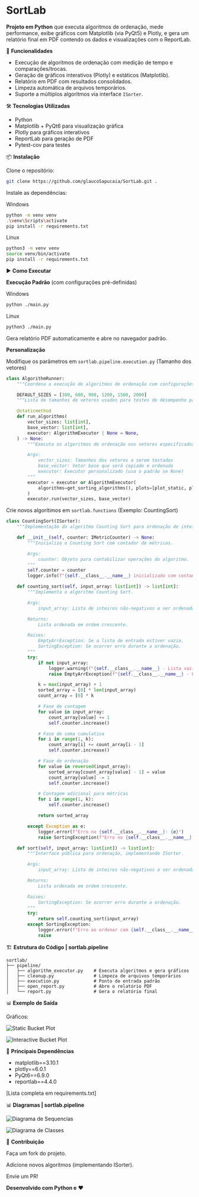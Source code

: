 # SortLab  

**Projeto em Python** que executa algoritmos de ordenação, mede performance, exibe gráficos com Matplotlib (via PyQt5) e Plotly, e gera um relatório final em PDF contendo os dados e visualizações com o ReportLab.  

📌 **Funcionalidades**  
- Execução de algoritmos de ordenação com medição de tempo e comparações/trocas.  
- Geração de gráficos interativos (Plotly) e estáticos (Matplotlib).  
- Relatório em PDF com resultados consolidados.  
- Limpeza automática de arquivos temporários.  
- Suporte a múltiplos algoritmos via interface `ISorter`.  


🛠️ **Tecnologias Utilizadas**
- Python
- Matplotlib + PyQt6 para visualização gráfica
- Plotly para gráficos interativos
- ReportLab para geração de PDF
- Pytest-cov para testes


📦 **Instalação**  

Clone o repositório:

```bash
git clone https://github.com/glaucoSapucaia/SortLab.git .
```

Instale as dependências:

Windows

```bash
python -m venv venv
.\venv\Scripts\activate
pip install -r requirements.txt  
```

Linux

```bash
python3 -m venv venv
source venv/bin/activate
pip install -r requirements.txt  
```

▶️ **Como Executar**

**Execução Padrão** (com configurações pré-definidas)

Windows

```bash
python ./main.py
```

Linux

```bash
python3 ./main.py
```

Gera relatório PDF automaticamente e abre no navegador padrão.


**Personalização**  

Modifique os parâmetros em `sortlab.pipeline.execution.py` (Tamanho dos vetores)

```python
class AlgorithmRunner:
    """Coordena a execução de algoritmos de ordenação com configurações padrão."""

    DEFAULT_SIZES = [300, 600, 900, 1200, 1500, 2000]
    """Lista de tamanhos de vetores usados para testes de desempenho padrão."""

    @staticmethod
    def run_algorithms(
        vector_sizes: list[int],
        base_vector: list[int],
        executor: AlgorithmExecutor | None = None,
    ) -> None:
        """Executa os algoritmos de ordenação nos vetores especificados.

        Args:
            vector_sizes: Tamanhos dos vetores a serem testados
            base_vector: Vetor base que será copiado e ordenado
            executor: Executor personalizado (usa o padrão se None)
        """
        executor = executor or AlgorithmExecutor(
            algorithms=get_sorting_algorithms(), plots=[plot_static, plot_interactive]
        )
        executor.run(vector_sizes, base_vector) 
```

Crie novos algorítimos em `sortlab.functions` (Exemplo: CountingSort)

```python
class CountingSort(ISorter):
    """Implementação do algoritmo Counting Sort para ordenação de inteiros não-negativos."""

    def __init__(self, counter: IMetricCounter) -> None:
        """Inicializa o Counting Sort com contador de métricas.

        Args:
            counter: Objeto para contabilizar operações do algoritmo.
        """
        self.counter = counter
        logger.info(f"{self.__class__.__name__} inicializado com contador.")

    def counting_sort(self, input_array: list[int]) -> list[int]:
        """Implementa o algoritmo Counting Sort.

        Args:
            input_array: Lista de inteiros não-negativos a ser ordenada.

        Returns:
            Lista ordenada em ordem crescente.

        Raises:
            EmptyArrException: Se a lista de entrada estiver vazia.
            SortingException: Se ocorrer erro durante a ordenação.
        """
        try:
            if not input_array:
                logger.warning(f"{self.__class__.__name__} - Lista vazia.")
                raise EmptyArrException(f"{self.__class__.__name__} - Lista vazia.")

            k = max(input_array) + 1
            sorted_array = [0] * len(input_array)
            count_array = [0] * k

            # Fase de contagem
            for value in input_array:
                count_array[value] += 1
                self.counter.increase()

            # Fase de soma cumulativa
            for i in range(1, k):
                count_array[i] += count_array[i - 1]
                self.counter.increase()

            # Fase de ordenação
            for value in reversed(input_array):
                sorted_array[count_array[value] - 1] = value
                count_array[value] -= 1
                self.counter.increase()

            # Contagem adicional para métricas
            for i in range(1, k):
                self.counter.increase()

            return sorted_array

        except Exception as e:
            logger.error(f"Erro no {self.__class__.__name__}: {e}")
            raise SortingException(f"Erro no {self.__class__.__name__}: {e}")

    def sort(self, input_array: list[int]) -> list[int]:
        """Interface pública para ordenação, implementando ISorter.

        Args:
            input_array: Lista de inteiros não-negativos a ser ordenada.

        Returns:
            Lista ordenada em ordem crescente.

        Raises:
            SortingException: Se ocorrer erro durante a ordenação.
        """
        try:
            return self.counting_sort(input_array)
        except SortingException:
            logger.error(f"Erro ao ordenar com {self.__class__.__name__}.")
            raise
```


🏗️ **Estrutura do Código | sortlab.pipeline**

```
sortlab/  
├── pipeline/  
│   ├── algorithm_executor.py    # Executa algoritmos e gera gráficos  
│   ├── cleanup.py               # Limpeza de arquivos temporários  
│   ├── execution.py             # Ponto de entrada padrão  
│   ├── open_report.py           # Abre o relatório PDF  
│   └── report.py                # Gera o relatório final  
```


📊 **Exemplo de Saída**

Gráficos:

![Static Bucket Plot](docs/imgs/bucket_static.jpeg)

![Interactive Bucket Plot](docs/imgs/bucket_interactive.jpeg)


📝 **Principais Dependências**

- matplotlib==3.10.1
- plotly==6.0.1
- PyQt6==6.9.0
- reportlab==4.4.0

[Lista completa em requirements.txt]

📊 **Diagramas | sortlab.pipeline**

![Diagrama de Sequencias](docs/SortLabPipelineSequenceDiagram.png)

![Diagrama de Classes](docs/SortLabPipelineClassDiagram.png)

🤝 **Contribuição**

Faça um fork do projeto.

Adicione novos algoritmos (implementando ISorter).

Envie um PR!

**Desenvolvido com Python e** ❤️
